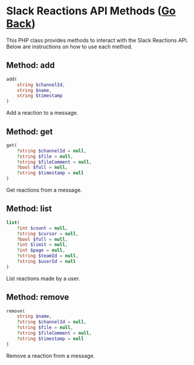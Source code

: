 # Slack Reactions API Methods ([Go Back](../README.md))

This PHP class provides methods to interact with the Slack Reactions API. Below are instructions on how to use each method.

## Method: add

```php
add(
    string $channelId,
    string $name,
    string $timestamp
)
```

Add a reaction to a message.

## Method: get

```php
get(
    ?string $channelId = null,
    ?string $file = null,
    ?string $fileComment = null,
    ?bool $full = null,
    ?string $timestamp = null
)
```

Get reactions from a message.

## Method: list

```php
list(
    ?int $count = null,
    ?string $cursor = null,
    ?bool $full = null,
    ?int $limit = null,
    ?int $page = null,
    ?string $teamId = null,
    ?string $userId = null
)
```

List reactions made by a user.

## Method: remove

```php
remove(
    string $name,
    ?string $channelId = null,
    ?string $file = null,
    ?string $fileComment = null,
    ?string $timestamp = null
)
```

Remove a reaction from a message.
